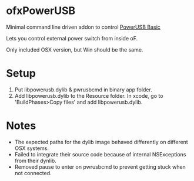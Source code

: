 # ofxPowerUSB

Minimal command line driven addon to control [PowerUSB Basic](http://www.pwrusb.com/index.html)

Lets you control external power switch from inside oF.

Only included OSX version, but Win should be the same.

# Setup

1. Put libpowerusb.dylib & pwrusbcmd in binary app folder.
2. Add libpowerusb.dylib to the Resource folder. In xcode, go to 'BuildPhases>Copy files' and add libpowerusb.dylib.

# Notes
* The expected paths for the dylib image behaved differently on different OSX systems.
* Failed to integrate their source code because of internal NSExceptions from their dynlib.
* Removed pause to enter on pwrusbcmd to prevent getting stuck when not connected.

